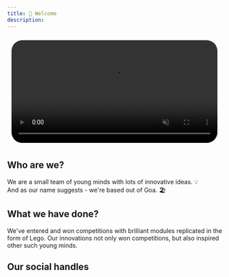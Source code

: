 ```yaml
---
title: 🙏 Welcome
description: 
---
```

<!-- ![alt text](/images/team_members/teams.mp4) -->
 <video style="padding: 10px;
            border-radius: 35px;
            width: 95% ;
            overflow: hidden;" autoplay muted>
            <source src="/images/team_members/teams.mp4" type="video/mp4">
            Your browser does not support the video tag.
        </video>
        
## Who are we? 
We are a small team of young minds with lots of innovative ideas. 💡
<br>
And as our name suggests - we're based out of Goa. 🏖️

## What we have done?
We've entered and won competitions with brilliant modules replicated in the form of Lego. Our innovations not only won competitions, but also inspired other such young minds.

## Our social handles
<div class="tagembed-container" style=" width:100%;height:100%;overflow: auto;"><div class="tagembed-socialwall" data-wall-id="80981" view-url="https://widget.tagembed.com/80981">  </div> <script src="//widget.tagembed.com/embed.min.js" type="text/javascript"></script></div>